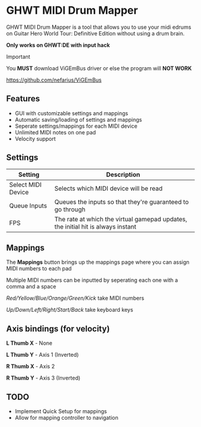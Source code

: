 # GHWT MIDI Drum Mapper

GHWT MIDI Drum Mapper is a tool that allows you to use your midi edrums on Guitar Hero World Tour: Definitive Edition without using a drum brain.

__Only works on GHWT:DE with input hack__

> [!IMPORTANT] 
> You **MUST** download ViGEmBus driver or else the program will **NOT WORK**
> 
> https://github.com/nefarius/ViGEmBus

## Features
- GUI with customizable settings and mappings
- Automatic saving/loading of settings and mappings
- Seperate settings/mappings for each MIDI device
- Unlimited MIDI notes on one pad
- Velocity support

## Settings
|Setting|Description|
|-|-|
|Select MIDI Device|Selects which MIDI device will be read|
|Queue Inputs|Queues the inputs so that they're guaranteed to go through|
|FPS|The rate at which the virtual gamepad updates, the initial hit is always instant|

## Mappings
The **Mappings** button brings up the mappings page where you can assign MIDI numbers to each pad

Multiple MIDI numbers can be inputted by seperating each one with a comma and a space

*Red/Yellow/Blue/Orange/Green/Kick* take MIDI numbers

*Up/Down/Left/Right/Start/Back* take keyboard keys

## Axis bindings (for velocity)
**L Thumb X** - None

**L Thumb Y** - Axis 1 (Inverted)

**R Thumb X** - Axis 2

**R Thumb Y** - Axis 3 (Inverted)

## TODO
- Implement Quick Setup for mappings
- Allow for mapping controller to navigation
